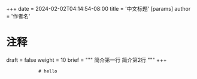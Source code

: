 +++
date = 2024-02-02T04:14:54-08:00
title = '中文标题'
[params]
  author = '作者名'
# 注释
draft = false
weight = 10
brief = """
  简介第一行
  简介第2行
"""
+++

                # hello
